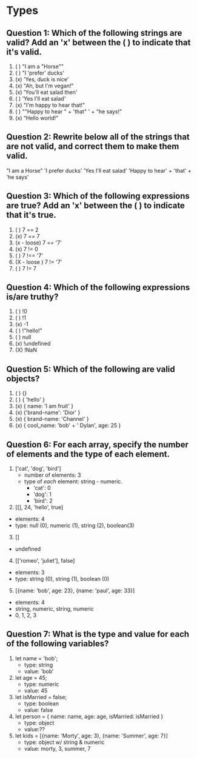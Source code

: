# Types

## Question 1: Which of the following strings are valid? Add an 'x' between the ( ) to indicate that it's valid.

1. ( ) "I am a "Horse""
2. ( ) "I 'prefer' ducks'
3. (x) 'Yes, duck is nice'
4. (x) "Ah, but I\'m vegan!"
5. (x) 'You'll eat salad then'
6. ( ) 'Yes I\'ll eat salad'
7. (x) "I'm happy to hear that!"
8. ( ) "\"Happy to hear " + 'that" ' + "he says!"
9. (x) “Hello world!”


## Question 2: Rewrite below all of the strings that are not valid, and correct them to make them valid. 
"I am a Horse"
'I prefer ducks'
'Yes I'll eat salad'
'Happy to hear' + 'that' + 'he says'

## Question 3: Which of the following expressions are true? Add an 'x' between the ( ) to indicate that it's true.

1. ( ) 7 == 2
2. (x) 7 == 7
3. (x - loose) 7 == '7'
4. (x) 7 != 0
5. ( ) 7 !== '7'
6. (X - loose ) 7 != '7'
7. ( ) 7 != 7


## Question 4: Which of the following expressions is/are truthy?

1. ( ) !0
2. ( ) !1
3. (x) -1
4. ( ) !"hello!"
5. ( ) null
6. (x) !undefined
7. (X) !NaN


## Question 5: Which of the following are valid objects?

1. ( ) {}
2. ( ) { 'hello' }
3. (x) { name: 'I am fruit' }
4. (x) {'brand-name': 'Dior' }
5. (x) { brand-name: 'Channel' }
6. (x) { cool_name: 'bob' + ' Dylan', age: 25 }


## Question 6: For each array, specify the number of elements and the type of each element.

1. ['cat', 'dog', 'bird']
    - number of elements: 3
    - type of _each_ element: string - numeric. 
        - 'cat': 0
        - 'dog': 1
        - 'bird': 2
2. [[], 24, 'hello', true]
 - elements: 4
 - type: null (0), numeric (1), string (2), boolean(3)
3. []
- undefined
4. [['romeo', 'juliet'], false]
- elements: 3
- type: string (0), string (1), boolean (0)
5. [{name: 'bob', age: 23}, {name: 'paul', age: 33}]
- elements: 4
- string, numeric, string, numeric
- 0, 1, 2, 3

## Question 7: What is the type and value for each of the following variables?

1. let  name = 'bob';
    - type: string
    - value: 'bob'
2. let age = 45;
    - type: numeric
    - value: 45
3. let isMarried = false;
    - type: boolean
    - value: false
4. let person = { name: name, age: age, isMarried: isMarried }
    - type: object
    - value:??
5. let kids = [{name: 'Morty', age: 3}, {name: 'Summer', age: 7}]
    - type: object w/ string & numeric
    - value: morty, 3, summer, 7
